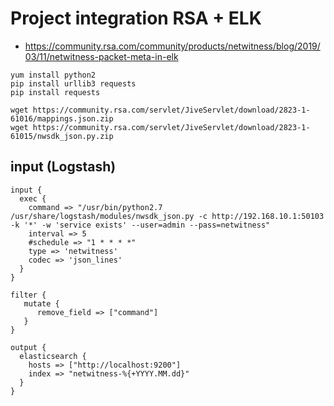 # Project integration RSA + ELK
- https://community.rsa.com/community/products/netwitness/blog/2019/03/11/netwitness-packet-meta-in-elk

```
yum install python2
pip install urllib3 requests
pip install requests

wget https://community.rsa.com/servlet/JiveServlet/download/2823-1-61016/mappings.json.zip
wget https://community.rsa.com/servlet/JiveServlet/download/2823-1-61015/nwsdk_json.py.zip
```

## input (Logstash)
```
input {
  exec {
    command => "/usr/bin/python2.7 /usr/share/logstash/modules/nwsdk_json.py -c http://192.168.10.1:50103 -k '*' -w 'service exists' --user=admin --pass=netwitness"
    interval => 5
    #schedule => "1 * * * *"
    type => 'netwitness'
    codec => 'json_lines'
  }
}

filter {
   mutate {
      remove_field => ["command"]
   }
}

output {
  elasticsearch {
    hosts => ["http://localhost:9200"]
    index => "netwitness-%{+YYYY.MM.dd}"
  }
}
```
